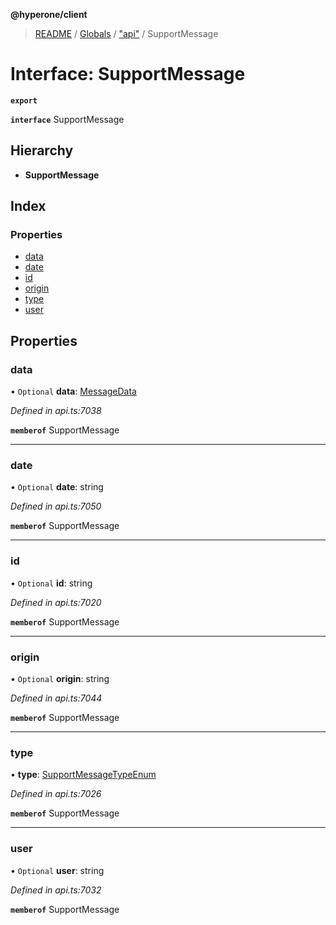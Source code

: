 **@hyperone/client**

> [README](../README.md) / [Globals](../globals.md) / ["api"](../modules/_api_.md) / SupportMessage

# Interface: SupportMessage

**`export`** 

**`interface`** SupportMessage

## Hierarchy

* **SupportMessage**

## Index

### Properties

* [data](_api_.supportmessage.md#data)
* [date](_api_.supportmessage.md#date)
* [id](_api_.supportmessage.md#id)
* [origin](_api_.supportmessage.md#origin)
* [type](_api_.supportmessage.md#type)
* [user](_api_.supportmessage.md#user)

## Properties

### data

• `Optional` **data**: [MessageData](_api_.messagedata.md)

*Defined in api.ts:7038*

**`memberof`** SupportMessage

___

### date

• `Optional` **date**: string

*Defined in api.ts:7050*

**`memberof`** SupportMessage

___

### id

• `Optional` **id**: string

*Defined in api.ts:7020*

**`memberof`** SupportMessage

___

### origin

• `Optional` **origin**: string

*Defined in api.ts:7044*

**`memberof`** SupportMessage

___

### type

•  **type**: [SupportMessageTypeEnum](../enums/_api_.supportmessagetypeenum.md)

*Defined in api.ts:7026*

**`memberof`** SupportMessage

___

### user

• `Optional` **user**: string

*Defined in api.ts:7032*

**`memberof`** SupportMessage
